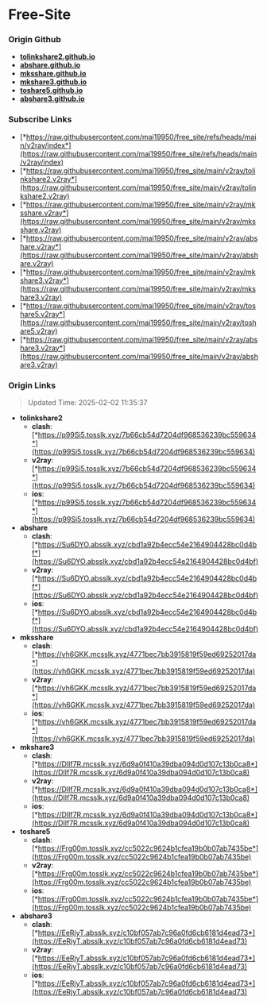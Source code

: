 # Free-Site

### Origin Github

- [**tolinkshare2.github.io**](https://github.com/tolinkshare2/tolinkshare2.github.io)
- [**abshare.github.io**](https://github.com/abshare/abshare.github.io)
- [**mksshare.github.io**](https://github.com/mksshare/mksshare.github.io)
- [**mkshare3.github.io**](https://github.com/mkshare3/mkshare3.github.io)
- [**toshare5.github.io**](https://github.com/toshare5/toshare5.github.io)
- [**abshare3.github.io**](https://github.com/abshare3/abshare3.github.io)

### Subscribe Links

- [*https://raw.githubusercontent.com/mai19950/free_site/refs/heads/main/v2ray/index*](https://raw.githubusercontent.com/mai19950/free_site/refs/heads/main/v2ray/index)
- [*https://raw.githubusercontent.com/mai19950/free_site/main/v2ray/tolinkshare2.v2ray*](https://raw.githubusercontent.com/mai19950/free_site/main/v2ray/tolinkshare2.v2ray)
- [*https://raw.githubusercontent.com/mai19950/free_site/main/v2ray/mksshare.v2ray*](https://raw.githubusercontent.com/mai19950/free_site/main/v2ray/mksshare.v2ray)
- [*https://raw.githubusercontent.com/mai19950/free_site/main/v2ray/abshare.v2ray*](https://raw.githubusercontent.com/mai19950/free_site/main/v2ray/abshare.v2ray)
- [*https://raw.githubusercontent.com/mai19950/free_site/main/v2ray/mkshare3.v2ray*](https://raw.githubusercontent.com/mai19950/free_site/main/v2ray/mkshare3.v2ray)
- [*https://raw.githubusercontent.com/mai19950/free_site/main/v2ray/toshare5.v2ray*](https://raw.githubusercontent.com/mai19950/free_site/main/v2ray/toshare5.v2ray)
- [*https://raw.githubusercontent.com/mai19950/free_site/main/v2ray/abshare3.v2ray*](https://raw.githubusercontent.com/mai19950/free_site/main/v2ray/abshare3.v2ray)

### Origin Links

> Updated Time: 2025-02-02 11:35:37

- **tolinkshare2**
  - **clash**: [*https://p99Si5.tosslk.xyz/7b66cb54d7204df968536239bc559634*](https://p99Si5.tosslk.xyz/7b66cb54d7204df968536239bc559634)
  - **v2ray**: [*https://p99Si5.tosslk.xyz/7b66cb54d7204df968536239bc559634*](https://p99Si5.tosslk.xyz/7b66cb54d7204df968536239bc559634)
  - **ios**: [*https://p99Si5.tosslk.xyz/7b66cb54d7204df968536239bc559634*](https://p99Si5.tosslk.xyz/7b66cb54d7204df968536239bc559634)
- **abshare**
  - **clash**: [*https://Su6DYO.absslk.xyz/cbd1a92b4ecc54e2164904428bc0d4bf*](https://Su6DYO.absslk.xyz/cbd1a92b4ecc54e2164904428bc0d4bf)
  - **v2ray**: [*https://Su6DYO.absslk.xyz/cbd1a92b4ecc54e2164904428bc0d4bf*](https://Su6DYO.absslk.xyz/cbd1a92b4ecc54e2164904428bc0d4bf)
  - **ios**: [*https://Su6DYO.absslk.xyz/cbd1a92b4ecc54e2164904428bc0d4bf*](https://Su6DYO.absslk.xyz/cbd1a92b4ecc54e2164904428bc0d4bf)
- **mksshare**
  - **clash**: [*https://vh6GKK.mcsslk.xyz/4771bec7bb3915819f59ed69252017da*](https://vh6GKK.mcsslk.xyz/4771bec7bb3915819f59ed69252017da)
  - **v2ray**: [*https://vh6GKK.mcsslk.xyz/4771bec7bb3915819f59ed69252017da*](https://vh6GKK.mcsslk.xyz/4771bec7bb3915819f59ed69252017da)
  - **ios**: [*https://vh6GKK.mcsslk.xyz/4771bec7bb3915819f59ed69252017da*](https://vh6GKK.mcsslk.xyz/4771bec7bb3915819f59ed69252017da)
- **mkshare3**
  - **clash**: [*https://DIlf7R.mcsslk.xyz/6d9a0f410a39dba094d0d107c13b0ca8*](https://DIlf7R.mcsslk.xyz/6d9a0f410a39dba094d0d107c13b0ca8)
  - **v2ray**: [*https://DIlf7R.mcsslk.xyz/6d9a0f410a39dba094d0d107c13b0ca8*](https://DIlf7R.mcsslk.xyz/6d9a0f410a39dba094d0d107c13b0ca8)
  - **ios**: [*https://DIlf7R.mcsslk.xyz/6d9a0f410a39dba094d0d107c13b0ca8*](https://DIlf7R.mcsslk.xyz/6d9a0f410a39dba094d0d107c13b0ca8)
- **toshare5**
  - **clash**: [*https://Frg00m.tosslk.xyz/cc5022c9624b1cfea19b0b07ab7435be*](https://Frg00m.tosslk.xyz/cc5022c9624b1cfea19b0b07ab7435be)
  - **v2ray**: [*https://Frg00m.tosslk.xyz/cc5022c9624b1cfea19b0b07ab7435be*](https://Frg00m.tosslk.xyz/cc5022c9624b1cfea19b0b07ab7435be)
  - **ios**: [*https://Frg00m.tosslk.xyz/cc5022c9624b1cfea19b0b07ab7435be*](https://Frg00m.tosslk.xyz/cc5022c9624b1cfea19b0b07ab7435be)
- **abshare3**
  - **clash**: [*https://EeRjyT.absslk.xyz/c10bf057ab7c96a0fd6cb6181d4ead73*](https://EeRjyT.absslk.xyz/c10bf057ab7c96a0fd6cb6181d4ead73)
  - **v2ray**: [*https://EeRjyT.absslk.xyz/c10bf057ab7c96a0fd6cb6181d4ead73*](https://EeRjyT.absslk.xyz/c10bf057ab7c96a0fd6cb6181d4ead73)
  - **ios**: [*https://EeRjyT.absslk.xyz/c10bf057ab7c96a0fd6cb6181d4ead73*](https://EeRjyT.absslk.xyz/c10bf057ab7c96a0fd6cb6181d4ead73)
